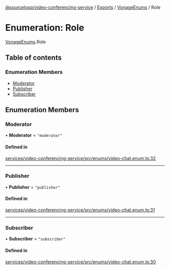 [@sourceloop/video-conferencing-service](../README.md) / [Exports](../modules.md) / [VonageEnums](../modules/VonageEnums.md) / Role

# Enumeration: Role

[VonageEnums](../modules/VonageEnums.md).Role

## Table of contents

### Enumeration Members

- [Moderator](VonageEnums.Role.md#moderator)
- [Publisher](VonageEnums.Role.md#publisher)
- [Subscriber](VonageEnums.Role.md#subscriber)

## Enumeration Members

### Moderator

• **Moderator** = ``"moderator"``

#### Defined in

[services/video-conferencing-service/src/enums/video-chat.enum.ts:32](https://github.com/sourcefuse/loopback4-microservice-catalog/blob/53060ad88/services/video-conferencing-service/src/enums/video-chat.enum.ts#L32)

___

### Publisher

• **Publisher** = ``"publisher"``

#### Defined in

[services/video-conferencing-service/src/enums/video-chat.enum.ts:31](https://github.com/sourcefuse/loopback4-microservice-catalog/blob/53060ad88/services/video-conferencing-service/src/enums/video-chat.enum.ts#L31)

___

### Subscriber

• **Subscriber** = ``"subscriber"``

#### Defined in

[services/video-conferencing-service/src/enums/video-chat.enum.ts:30](https://github.com/sourcefuse/loopback4-microservice-catalog/blob/53060ad88/services/video-conferencing-service/src/enums/video-chat.enum.ts#L30)
